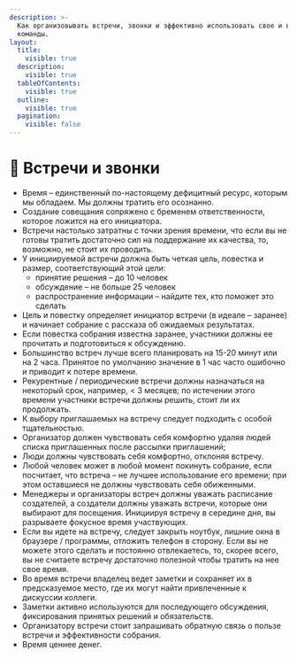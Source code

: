 ```yaml
---
description: >-
  Как организовывать встречи, звонки и эффективно использовать свое и время
  команды.
layout:
  title:
    visible: true
  description:
    visible: true
  tableOfContents:
    visible: true
  outline:
    visible: true
  pagination:
    visible: false
---
```


# 🫠 Встречи и звонки

* Время – единственный по-настоящему дефицитный ресурс, которым мы обладаем. Мы должны тратить его осознанно.
* Создание совещания сопряжено с бременем ответственности, которое ложится на его инициатора.
* Встречи настолько затратны с точки зрения времени, что если вы не готовы тратить достаточно сил на поддержание их качества, то, возможно, не стоит их проводить.
* У инициируемой встречи должна быть четкая цель, повестка и размер, соответствующий этой цели:
  * принятие решения – до 10 человек
  * обсуждение – не больше 25 человек
  * распространение информации – найдите тех, кто поможет это сделать
* Цель и повестку определяет инициатор встречи (в идеале – заранее) и начинает собрание с рассказа об ожидаемых результатах.
* Если повестка собрания известна заранее, участники должны ее прочитать и подготовиться к обсуждению.
* Большинство встреч лучше всего планировать на 15-20 минут или на 2 часа. Принятое по умолчанию значение в 1 час часто ошибочно и приводит к потере времени.
* Рекурентные / периодические встречи должны назначаться на некоторый срок, например, < 3 месяцев; по истечении этого времени участники встречи должны решить, стоит ли их продолжать.
* К выбору приглашаемых на встречу следует подходить с особой тщательностью.
* Организатор должен чувствовать себя комфортно удаляя людей списка приглашенных после рассылки приглашений;
* Люди должны чувствовать себя комфортно, отклоняя встречу.
* Любой человек может в любой момент покинуть собрание, если посчитает, что встреча – не лучшее использование его времени; при этом оставшиеся не должны чувствовать себя обиженными.
* Менеджеры и организаторы встреч должны уважать расписание создателей, а создатели должны уважать встречи, которые они выбирают для посещения. Инициируя встречу в середине дня, вы разрываете фокусное время участвующих.
* Если вы идете на встречу, следует закрыть ноутбук, лишние окна в браузере / программы, отложить телефон в сторону. Если вы не можете этого сделать и постоянно отвлекаетесь, то, скорее всего, вы не считаете встречу достаточно полезной чтобы тратить на нее свое время.
* Во время встречи владелец ведет заметки и сохраняет их в предсказуемое место, где их могут найти привлеченные к дискуссии коллеги.
* Заметки активно используются для последующего обсуждения, фиксирования принятых решений и обязательств.
* Организатору встречи стоит запрашивать обратную связь о пользе встречи и эффективности собрания.
* Время ценнее денег.
